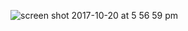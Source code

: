 ![screen shot 2017-10-20 at 5 56 59 pm](https://user-images.githubusercontent.com/29441324/31846415-2c597fe6-b5c0-11e7-8705-90f7059ba5be.png)

